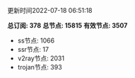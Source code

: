 更新时间2022-07-18 06:51:18

**总订阅: 378**
**总节点: 15815**
**有效节点: 3507**
- ss节点: 1066
- ssr节点: 17
- v2ray节点: 2031
- trojan节点: 393
